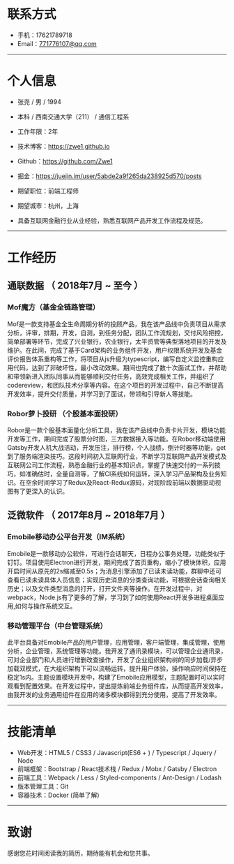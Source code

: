 # 联系方式

- 手机：17621789718
- Email：771776107@qq.com 
---

# 个人信息

 - 张尧 / 男 / 1994 
 - 本科 / 西南交通大学（211） / 通信工程系
 - 工作年限：2年
 - 技术博客：https://zwe1.github.io
 - Github：https://github.com/Zwe1
 - 掘金：https://juejin.im/user/5abde2a9f265da238925d570/posts

 - 期望职位：前端工程师
 - 期望城市：杭州，上海
 - 具备互联网金融行业从业经验，熟悉互联网产品开发工作流程及规范。

---

# 工作经历

## 通联数据 （ 2018年7月 ~ 至今 ）

### Mof魔方（基金全链路管理）
Mof是一款支持基金全生命周期分析的投顾产品，我在该产品线中负责项目从需求分析，评审，排期，开发，自测，到任务分配，团队工作流规划，交付风险把控，简单部署等环节，完成了兴业银行，农业银行，太平资管等典型落地项目的开发及维护。在此间，完成了基于Card架构的业务组件开发，用户权限系统开发及基金评价报告体系重构等工作，将项目从js升级为typescript，编写自定义监控重构应用代码，达到了非破坏性，最小改动效果。期间也完成了数十次面试工作，并帮助和带领新进入团队同事从而能够顺利交付任务，高效完成相关工作，并组织了codereview，和团队技术分享等内容。在这个项目的开发过程中，自己不断提高开发效率，提升交付质量，并学习到了面试，带领和引导新人等技能。


### Robor萝卜投研 （个股基本面投研）
Robor是一款个股基本面量化分析工具，我在该产品线中负责卡片开发，模块功能开发等工作，期间完成了股票分时图，三方数据接入等功能。在Robor移动端使用Gatsby开发人机大战活动，开发压注，排行榜，个人战绩，倒计时器等功能，get到了服务端渲染技巧。这段时间初入互联网行业，不断学习互联网产品开发模式及互联网公司工作流程，熟悉金融行业的基本知识点，掌握了快速交付的一系列技巧，如准确估时，全量自测等，了解CI系统如何运转，深入学习产品架构及业务知识。在空余时间学习了Redux及React-Redux源码，对现阶段前端以数据驱动视图有了更深入的认识。

 
## 泛微软件 （ 2017年8月 ~ 2018年7月 ）

### Emobile移动办公平台开发（IM系统）
Emobile是一款移动办公软件，可进行会话聊天，日程办公事务处理，功能类似于钉钉。项目使用Electron进行开发，期间完成了首页重构，缩小了模块体积，应用开启时间从原先的2s缩减至0.5s；为消息引擎添加了已读未读功能，群聊中还可查看已读未读具体人员信息；实现历史消息的分类查询功能，可根据会话查询相关历史；以及文件类型消息的打开，打开文件夹等操作。在开发过程中，对webpack，Node.js有了更多的了解，学习到了如何使用React开发多进程桌面应用,如何与操作系统交互。

### 移动管理平台（中台管理系统）

此平台具备对Emobile产品的用户管理，应用管理，客户端管理，集成管理，使用分析，企业管理，系统管理等功能。我开发了通讯录模块，可以管理企业通讯录，可对企业部门和人员进行增删改查操作，开发了企业组织架构树的同步加载/异步加载双模式，在大组织架构下可以流畅运转，提升用户体验，操作响应时间保持在稳定1s内。主题设置模块开发中，构建了Emobile应用模型，主题配置时可以实时观看到配置效果。在开发过程中，提出提炼前端业务组件库，从而提高开发效率，由我开发的业务通用组件在应用的诸多模块都得到充分使用，提高了开发效率。

---

# 技能清单

- Web开发：HTML5 / CSS3 / Javascript(ES6 + ) / Typescript / Jquery / Node
- 前端框架：Bootstrap / React技术栈 / Redux / Mobx / Gatsby / Electron 
- 前端工具：Webpack / Less / Styled-components / Ant-Design / Lodash
- 版本管理工具：Git
- 容器技术：Docker (简单了解)

---

# 致谢
感谢您花时间阅读我的简历，期待能有机会和您共事。
